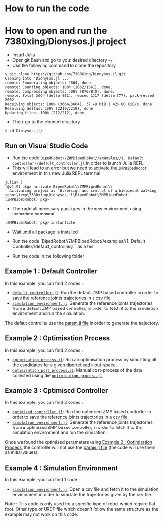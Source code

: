 # How to run the code 
# How to open and run the 7380xing/Dionysos.jl project 

* Install Julia
* Open git Bash and go to your desired directory `~/`
* Use the following command to clone the repository 
```
$ git clone https://github.com/7380Xing/Dionysos.jl.git
Cloning into 'Dionysos.jl'...
remote: Enumerating objects: 3664, done.
remote: Counting objects: 100% (1662/1662), done.
remote: Compressing objects: 100% (870/870), done.
remote: Total 3664 (delta 981), reused 1317 (delta 777), pack-reused 2002
Receiving objects: 100% (3664/3664), 37.48 MiB | 426.00 KiB/s, done.
Resolving deltas: 100% (2219/2219), done.
Updating files: 100% (212/212), done.
```
* Then, go to the clonned directory 
```
$ cd Dionysos.jl/
```
## Run on Visual Studio Code 
* Run the code `BipedRobot//ZMPBipedRobot//examples//1. Default Controller//default_controller.jl` in order to launch Julia REPL
* This will lead to an error but we need to activate the `ZMPBipedRobot` environment in this new Julia REPL terminal 
```
julia> ]
(@v1.9) pkg> activate BipedRobot\\ZMPBipedRobot\\
  Activating project at `E:\Design and control of a biepiedal walking robot\temp\7380xing\Dionysos.jl\BipedRobot\ZMPBipedRobot`
(ZMPBipedRobot) pkg> 
```
* Then add all necessary pacakges in the new environment using instantiate command
```
(ZMPBipedRobot) pkg> instantiate
```
* Wait until all package is installed
* Run the code `BipedRobot//ZMPBipedRobot//examples//1. Default Controller//default_controller.jl`` as a test 

* Run the code in the following folder 

## Example 1 : Default Controller 
In this example, you can find 2 codes : 

*  [`default_controller.jl`](1.%20Default%20Controller/default_controller.jl): Run the default ZMP based controller in order to save the reference joints trajectories in a [csv file](../docs/1.%20Default%20Controller/walkingPattern_ref.csv).
*  [`simulation_environment.jl`](1.%20Default%20Controller/simulation_controller.jl): Generate the reference joints trajectories from a default ZMP based controller, in order to fetch it to the simulation environment and run the simulation. 

The defaut controller use the [param.jl file](/../deps/param.jl) in order to generate the trajectory. 

## Example 2 : Optimisation Process 
In this example, you can find 2 codes : 

*  [`optimisation_process.jl`](2.%20Optimisation%20process/optimisation_process.jl): Run an optimisation process by simulating all the candidates for a given discrtetised input-space. 
*  [`optimisation_post_process.jl`](2.%20Optimisation%20process/optimisation_post_process.jl): Manual post-process of the data collected using the [`optimisation_process.jl`](2.%20Optimisation%20process/optimisation_process.jl). 

## Example 3 : Optimised Controller 
In this example, you can find 2 codes : 

*  [`optimised_controller.jl`](3.%20Optimised%20Controller/optimised_controller.jl): Run the optimised ZMP based controller in order to save the reference joints trajectories in a [csv file](/../docs/3.%20Optimised%20Controller/walkingPattern_ref_slow.csv).
*  [`simulation_environment.jl`](3.%20Optimised%20Controller/simulation_controller.jl): Generate the reference joints trajectories from a optimised ZMP based controller, in order to fetch it to the simulation environment and run the simulation. 

Once we found the optimised parameters using [Example 2 : Optimisation Process](2.%20Optimisation%20process/), the controller will not use the [param.jl file](../deps/param.jl) (the code will use them as initial values). 

## Example 4 : Simulation Environment 
In this example, you can find 1 code : 

*  [`simulation_environment.jl`](4.%20Simulation%20Environment/simulation_environment.jl): Open a csv file and fetch it to the simulation environment in order to simulate the trajectories given by the csv file. 

Note : This code is only used for a specific type of robot which require flat foot. Other type of URDF file which doesn't follow the same structure as the example may not work on this code. 
